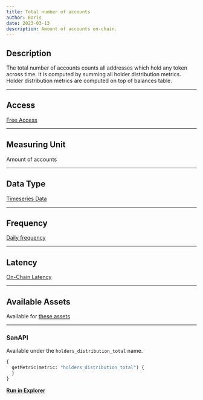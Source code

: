 ```yaml
---
title: Total number of accounts
author: Boris
date: 2023-03-13
description: Amount of accounts on-chain.
---
```


## Description

The total number of accounts counts all addresses which hold any token across time. It is computed by summing all holder distribution metrics. Holder distribution metrics are computed on top of balances table.

---

## Access

[Free Access](/metrics/details/access#free-access)

---

## Measuring Unit

Amount of accounts

---

## Data Type

[Timeseries Data](/metrics/details/data-type#timeseries-data)

---

## Frequency

[Daily frequency](/metrics/details/frequency/#daily-frequency)

---

## Latency

[On-Chain Latency](/metrics/details/latency#on-chain-latency)

---

## Available Assets

Available for [these assets](https://api.santiment.net/graphiql?variables=&query=%7B%0A%20%20getMetric(metric%3A%20%22holders_distribution_total%22)%20%7B%0A%20%20%20%20metadata%20%7B%0A%20%20%20%20%20%20availableSlugs%0A%20%20%20%20%7D%0A%20%20%7D%0A%7D%0A)

---

### SanAPI

Available under the `holders_distribution_total` name.

```graphql
{
  getMetric(metric: "holders_distribution_total") {
  }
}
```

[**Run in Explorer**]()
